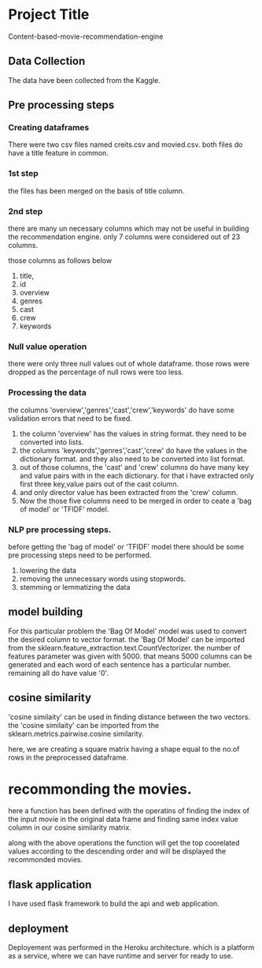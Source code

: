 
# Project Title
Content-based-movie-recommendation-engine



## Data Collection

The data have been collected from the Kaggle.
## Pre processing steps

### Creating dataframes
There were two csv files named creits.csv and movied.csv. both files do have a title feature in common.

### 1st step
the files has been merged on the basis of title column.

### 2nd step
there are many un necessary columns which may not be useful in building the recommendation engine.
only 7 columns were considered out of 23 columns.

those columns as follows below

1. title,
2. id
3. overview
4. genres
5. cast
6. crew
7. keywords

### Null value operation

there were only three null values out of whole dataframe. those rows were dropped as the percentage of null rows were too less.

### Processing the data

the columns 'overview','genres','cast','crew','keywords' do have some validation errors that need to be fixed.

1. the column 'overview' has the values in string format. they need to be converted into lists.
2. the columns 'keywords','genres','cast','crew' do have the values in the dictionary format. and they also need to be converted into list format.
3. out of those columns, the 'cast' and 'crew' columns do have many key and value pairs with in the each dictionary. for that i have extracted only first three key,value pairs out of the cast column.
4. and only director value has been extracted from the 'crew' column.
5. Now the those five columns need to be merged in order to ceate a 'bag of model' or 'TFIDF' model.


### NLP pre processing steps.

before getting the 'bag of model' or 'TFIDF' model there should be some pre processing steps need to be performed.

1. lowering the data
2. removing the unnecessary words using stopwords.
3. stemming or lemmatizing the data





## model building

For this particular problem the 'Bag Of Model' model was used to convert the desired column to vector format.
the 'Bag Of Model' can be imported from the sklearn.feature_extraction.text.CountVectorizer.
the number of features parameter was given with 5000.
that means 5000 columns can be generated and each word of each sentence has a particular number. remaining all do have value '0'.

## cosine similarity

'cosine similaity' can be used in finding distance between the two vectors.
the 'cosine similaity' can be imported from the sklearn.metrics.pairwise.cosine similarity.

here, we are creating a square matrix having a shape equal to the no.of rows in the preprocessed dataframe.

# recommonding the movies.

here a function has been defined with the operatins of finding the index of the input movie in the original data frame 
and finding same index value column in our cosine similarity matrix.

along with the above operations the function will get the top coorelated values according to the descending order and will be displayed the recommonded movies.





## flask application

I have used flask framework to build the api and web application. 


## deployment

Deployement was performed in the Heroku architecture. which is a platform as a service, where we can have runtime and server for ready to use.

